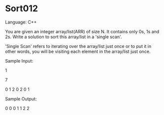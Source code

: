 # Sort012

Language: C++

You are given an integer array/list(ARR) of size N. It contains only 0s, 1s and 2s. Write a solution to sort this array/list in a 'single scan'.

'Single Scan' refers to iterating over the array/list just once or to put it in other words, you will be visiting each element in the array/list just once.

Sample Input:

1

7

0 1 2 0 2 0 1

Sample Output:

0 0 0 1 1 2 2 
